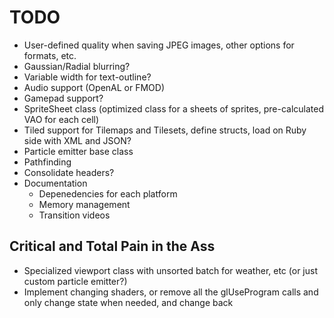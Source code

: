 # TODO

* User-defined quality when saving JPEG images, other options for formats, etc.
* Gaussian/Radial blurring?
* Variable width for text-outline?
* Audio support (OpenAL or FMOD)
* Gamepad support?
* SpriteSheet class (optimized class for a sheets of sprites, pre-calculated VAO for each cell)
* Tiled support for Tilemaps and Tilesets, define structs, load on Ruby side with XML and JSON?
* Particle emitter base class
* Pathfinding
* Consolidate headers?
* Documentation
  * Depenedencies for each platform
  * Memory management
  * Transition videos

## Critical and Total Pain in the Ass

* Specialized viewport class with unsorted batch for weather, etc (or just custom particle emitter?)
* Implement changing shaders, or remove all the glUseProgram calls and only change state when needed, and change back
